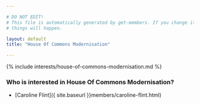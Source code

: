 ```yaml
---

# DO NOT EDIT!
# This file is automatically generated by get-members. If you change it, bad
# things will happen.

layout: default
title: "House Of Commons Modernisation"

---
```


{% include interests/house-of-commons-modernisation.md %}

### Who is interested in House Of Commons Modernisation?


* [Caroline Flint]({ site.baseurl }}members/caroline-flint.html)
